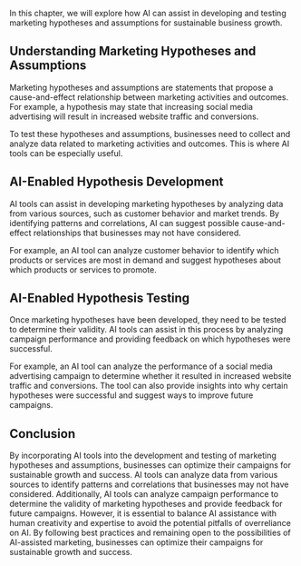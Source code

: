 
In this chapter, we will explore how AI can assist in developing and testing marketing hypotheses and assumptions for sustainable business growth.

Understanding Marketing Hypotheses and Assumptions
--------------------------------------------------

Marketing hypotheses and assumptions are statements that propose a cause-and-effect relationship between marketing activities and outcomes. For example, a hypothesis may state that increasing social media advertising will result in increased website traffic and conversions.

To test these hypotheses and assumptions, businesses need to collect and analyze data related to marketing activities and outcomes. This is where AI tools can be especially useful.

AI-Enabled Hypothesis Development
---------------------------------

AI tools can assist in developing marketing hypotheses by analyzing data from various sources, such as customer behavior and market trends. By identifying patterns and correlations, AI can suggest possible cause-and-effect relationships that businesses may not have considered.

For example, an AI tool can analyze customer behavior to identify which products or services are most in demand and suggest hypotheses about which products or services to promote.

AI-Enabled Hypothesis Testing
-----------------------------

Once marketing hypotheses have been developed, they need to be tested to determine their validity. AI tools can assist in this process by analyzing campaign performance and providing feedback on which hypotheses were successful.

For example, an AI tool can analyze the performance of a social media advertising campaign to determine whether it resulted in increased website traffic and conversions. The tool can also provide insights into why certain hypotheses were successful and suggest ways to improve future campaigns.

Conclusion
----------

By incorporating AI tools into the development and testing of marketing hypotheses and assumptions, businesses can optimize their campaigns for sustainable growth and success. AI tools can analyze data from various sources to identify patterns and correlations that businesses may not have considered. Additionally, AI tools can analyze campaign performance to determine the validity of marketing hypotheses and provide feedback for future campaigns. However, it is essential to balance AI assistance with human creativity and expertise to avoid the potential pitfalls of overreliance on AI. By following best practices and remaining open to the possibilities of AI-assisted marketing, businesses can optimize their campaigns for sustainable growth and success.
